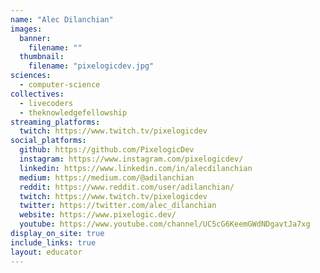 ```yaml
---
name: "Alec Dilanchian"
images:
  banner:
    filename: ""
  thumbnail:
    filename: "pixelogicdev.jpg"
sciences:
  - computer-science
collectives:
  - livecoders
  - theknowledgefellowship
streaming_platforms:
  twitch: https://www.twitch.tv/pixelogicdev
social_platforms:
  github: https://github.com/PixelogicDev
  instagram: https://www.instagram.com/pixelogicdev/
  linkedin: https://www.linkedin.com/in/alecdilanchian
  medium: https://medium.com/@adilanchian
  reddit: https://www.reddit.com/user/adilanchian/
  twitch: https://www.twitch.tv/pixelogicdev
  twitter: https://twitter.com/alec_dilanchian
  website: https://www.pixelogic.dev/
  youtube: https://www.youtube.com/channel/UC5cG6KeemGWdNDgavtJa7xg
display_on_site: true
include_links: true
layout: educator
---
```

